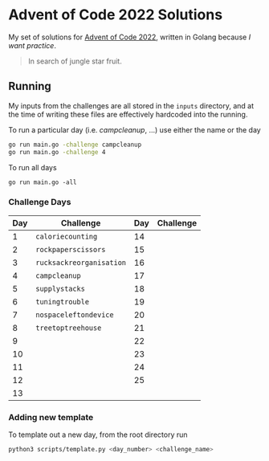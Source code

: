 # Advent of Code 2022 Solutions

My set of solutions for [Advent of Code 2022](https://adventofcode.com/2022), written in Golang because _I want practice_.

> In search of jungle star fruit.

## Running

My inputs from the challenges are all stored in the `inputs` directory, and at the time of writing these files are effectively hardcoded into the running.

To run a particular day (i.e. _campcleanup_, ...) use either the name or the day
```sh
go run main.go -challenge campcleanup
go run main.go -challenge 4
```

To run all days
```
go run main.go -all
```

### Challenge Days

Day | Challenge |Day | Challenge
----|-----------|----|----------
1 | `caloriecounting` | 14 | ` `
2 | `rockpaperscissors` | 15 | ` `
3 | `rucksackreorganisation` | 16 | ` `
4 | `campcleanup` | 17 | ` `
5 | `supplystacks` | 18 | ` `
6 | `tuningtrouble` | 19 | ` `
7 | `nospaceleftondevice` | 20 | ` `
8 | `treetoptreehouse` | 21 | ` `
9 | ` ` | 22 | ` `
10 | ` ` | 23 | ` `
11 | ` ` | 24 | ` `
12 | ` ` | 25 | ` `
13 | ` `

### Adding new template

To template out a new day, from the root directory run
```sh
python3 scripts/template.py <day_number> <challenge_name>
```
